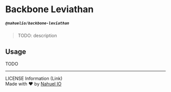 # Backbone Leviathan

##### `@nahuelio/backbone-leviathan`

> TODO: description

## Usage

TODO

---
LICENSE Information (Link)
<br />
Made with :heart: by [Nahuel IO](http://nahuel.io/)
